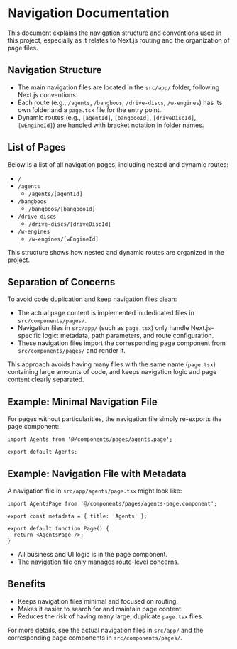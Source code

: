 # Navigation Documentation

This document explains the navigation structure and conventions used in this project, especially as it relates to Next.js routing and the organization of page files.

## Navigation Structure

- The main navigation files are located in the `src/app/` folder, following Next.js conventions.
- Each route (e.g., `/agents`, `/bangboos`, `/drive-discs`, `/w-engines`) has its own folder and a `page.tsx` file for the entry point.
- Dynamic routes (e.g., `[agentId]`, `[bangbooId]`, `[driveDiscId]`, `[wEngineId]`) are handled with bracket notation in folder names.

## List of Pages

Below is a list of all navigation pages, including nested and dynamic routes:

- `/`
- `/agents`
  - `/agents/[agentId]`
- `/bangboos`
  - `/bangboos/[bangbooId]`
- `/drive-discs`
  - `/drive-discs/[driveDiscId]`
- `/w-engines`
  - `/w-engines/[wEngineId]`

This structure shows how nested and dynamic routes are organized in the project.

## Separation of Concerns

To avoid code duplication and keep navigation files clean:

- The actual page content is implemented in dedicated files in `src/components/pages/`.
- Navigation files in `src/app/` (such as `page.tsx`) only handle Next.js-specific logic: metadata, path parameters, and route configuration.
- These navigation files import the corresponding page component from `src/components/pages/` and render it.

This approach avoids having many files with the same name (`page.tsx`) containing large amounts of code, and keeps navigation logic and page content clearly separated.

## Example: Minimal Navigation File

For pages without particularities, the navigation file simply re-exports the page component:

```tsx
import Agents from '@/components/pages/agents.page';

export default Agents;
```

## Example: Navigation File with Metadata

A navigation file in `src/app/agents/page.tsx` might look like:

```tsx
import AgentsPage from '@/components/pages/agents-page.component';

export const metadata = { title: 'Agents' };

export default function Page() {
  return <AgentsPage />;
}
```

- All business and UI logic is in the page component.
- The navigation file only manages route-level concerns.

## Benefits

- Keeps navigation files minimal and focused on routing.
- Makes it easier to search for and maintain page content.
- Reduces the risk of having many large, duplicate `page.tsx` files.

For more details, see the actual navigation files in `src/app/` and the corresponding page components in `src/components/pages/`.

